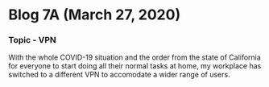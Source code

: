 # Blog 7A (March 27, 2020) 

### Topic - VPN 

With the whole COVID-19 situation and the order from the state of California for everyone to start doing all their normal tasks at home, my workplace has switched to a different VPN to accomodate a wider range of users. 

